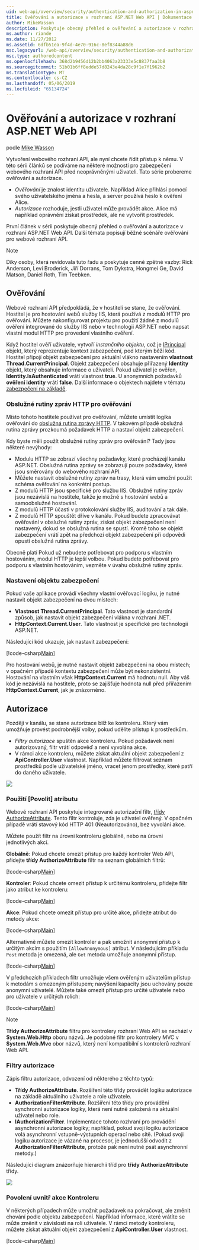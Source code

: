 ```yaml
---
uid: web-api/overview/security/authentication-and-authorization-in-aspnet-web-api
title: Ověřování a autorizace v rozhraní ASP.NET Web API | Dokumentace Microsoftu
author: MikeWasson
description: Poskytuje obecný přehled o ověřování a autorizace v rozhraní ASP.NET Web API.
ms.author: riande
ms.date: 11/27/2012
ms.assetid: 6dfb51ea-9f4d-4e70-916c-8ef8344a88d6
msc.legacyurl: /web-api/overview/security/authentication-and-authorization-in-aspnet-web-api
msc.type: authoredcontent
ms.openlocfilehash: 368d2b9456d12b2bb4063a23333e5c8837faa3b8
ms.sourcegitcommit: 51b01b6ff8edde57d8243e4da28c9f1e7f1962b2
ms.translationtype: MT
ms.contentlocale: cs-CZ
ms.lasthandoff: 05/06/2019
ms.locfileid: "65134724"
---
```

# <a name="authentication-and-authorization-in-aspnet-web-api"></a>Ověřování a autorizace v rozhraní ASP.NET Web API

podle [Mike Wasson](https://github.com/MikeWasson)

Vytvoření webového rozhraní API, ale nyní chcete řídit přístup k němu. V této sérii článků se podíváme na některé možnosti pro zabezpečení webového rozhraní API před neoprávněnými uživateli. Tato série probereme ověřování a autorizace.

- *Ověřování* je znalost identitu uživatele. Například Alice přihlásí pomocí svého uživatelského jména a hesla, a server používá heslo k ověření Alice.
- *Autorizace* rozhoduje, jestli uživatel může provádět akce. Alice má například oprávnění získat prostředek, ale ne vytvořit prostředek.

První článek v sérii poskytuje obecný přehled o ověřování a autorizace v rozhraní ASP.NET Web API. Další témata popisují běžné scénáře ověřování pro webové rozhraní API.

> [!NOTE]
> Díky osoby, která revidovala tuto řadu a poskytuje cenné zpětné vazby: Rick Anderson, Levi Broderick, Jiří Dorrans, Tom Dykstra, Hongmei Ge, David Matson, Daniel Roth, Tim Teebken.

## <a name="authentication"></a>Ověřování

Webové rozhraní API předpokládá, že v hostiteli se stane, že ověřování. Hostitel je pro hostování webů služby IIS, která používá z modulů HTTP pro ověřování. Můžete nakonfigurovat projektu pro použití žádné z modulů ověření integrované do služby IIS nebo v technologii ASP.NET nebo napsat vlastní modul HTTP pro provedení vlastního ověření.

Když hostitel ověří uživatele, vytvoří *instančního objektu*, což je [IPrincipal](https://msdn.microsoft.com/library/System.Security.Principal.IPrincipal.aspx) objekt, který reprezentuje kontext zabezpečení, pod kterým běží kód. Hostitel připojí objekt zabezpečení pro aktuální vlákno nastavením **vlastnost Thread.CurrentPrincipal**. Objekt zabezpečení obsahuje přiřazený **Identity** objekt, který obsahuje informace o uživateli. Pokud uživatel je ověřen, **Identity.IsAuthenticated** vrátí vlastnost **true**. U anonymních požadavků **ověření identity** vrátí **false**. Další informace o objektech najdete v tématu [zabezpečení na základě](https://msdn.microsoft.com/library/shz8h065.aspx).

### <a name="http-message-handlers-for-authentication"></a>Obslužné rutiny zpráv HTTP pro ověřování

Místo tohoto hostitele používat pro ověřování, můžete umístit logika ověřování do [obslužná rutina zprávy HTTP](../advanced/http-message-handlers.md). V takovém případě obslužná rutina zprávy prozkoumá požadavek HTTP a nastaví objekt zabezpečení.

Kdy byste měli použít obslužné rutiny zpráv pro ověřování? Tady jsou některé nevýhody:

- Modulu HTTP se zobrazí všechny požadavky, které procházejí kanálu ASP.NET. Obslužná rutina zprávy se zobrazují pouze požadavky, které jsou směrovány do webového rozhraní API.
- Můžete nastavit obslužné rutiny zpráv na trasy, která vám umožní použít schéma ověřování na konkrétní postup.
- Z modulů HTTP jsou specifické pro službu IIS. Obslužné rutiny zpráv jsou nezávislá na hostitele, takže je možné s hostování webů a samoobslužné hostování.
- Z modulů HTTP účasti v protokolování služby IIS, auditování a tak dále.
- Z modulů HTTP spouštět dříve v kanálu. Pokud budete zpracovávat ověřování v obslužné rutiny zpráv, získat objekt zabezpečení není nastavený, dokud se obslužná rutina se spustí. Kromě toho se objekt zabezpečení vrátí zpět na předchozí objekt zabezpečení při odpovědi opustí obslužná rutina zprávy.

Obecně platí Pokud už nebudete potřebovat pro podporu s vlastním hostováním, modul HTTP je lepší volbou. Pokud budete potřebovat pro podporu s vlastním hostováním, vezměte v úvahu obslužné rutiny zpráv.

### <a name="setting-the-principal"></a>Nastavení objektu zabezpečení

Pokud vaše aplikace provádí všechny vlastní ověřovací logiku, je nutné nastavit objekt zabezpečení na dvou místech:

- **Vlastnost Thread.CurrentPrincipal**. Tato vlastnost je standardní způsob, jak nastavit objekt zabezpečení vlákna v rozhraní .NET.
- **HttpContext.Current.User**. Tato vlastnost je specifické pro technologii ASP.NET.

Následující kód ukazuje, jak nastavit zabezpečení:

[!code-csharp[Main](authentication-and-authorization-in-aspnet-web-api/samples/sample1.cs)]

Pro hostování webů, je nutné nastavit objekt zabezpečení na obou místech; v opačném případě kontextu zabezpečení může být nekonzistentní. Hostování na vlastním však **HttpContext.Current** má hodnotu null. Aby váš kód je nezávislá na hostitele, proto se zajišťuje hodnota null před přiřazením **HttpContext.Current**, jak je znázorněno.

## <a name="authorization"></a>Autorizace

Později v kanálu, se stane autorizace blíž ke kontroleru. Který vám umožňuje provést podrobnější volby, pokud udělíte přístup k prostředkům.

- *Filtry autorizace* spuštěn akce kontroleru. Pokud požadavek není autorizovaný, filtr vrátí odpověď a není vyvolána akce.
- V rámci akce kontroleru, můžete získat aktuální objekt zabezpečení z **ApiController.User** vlastnost. Například můžete filtrovat seznam prostředků podle uživatelské jméno, vracet jenom prostředky, které patří do daného uživatele.

![](authentication-and-authorization-in-aspnet-web-api/_static/image1.png)

<a id="auth3"></a>
### <a name="using-the-authorize-attribute"></a>Použití [Povolit] atributu

Webové rozhraní API poskytuje integrované autorizační filtr, [třídy AuthorizeAttribute](https://msdn.microsoft.com/library/system.web.http.authorizeattribute.aspx). Tento filtr kontroluje, zda je uživatel ověřený. V opačném případě vrátí stavový kód HTTP 401 (Neautorizováno), bez vyvolání akce.

Můžete použít filtr na úrovni kontroleru globálně, nebo na úrovni jednotlivých akcí.

**Globálně**: Pokud chcete omezit přístup pro každý kontroler Web API, přidejte **třídy AuthorizeAttribute** filtr na seznam globálních filtrů:

[!code-csharp[Main](authentication-and-authorization-in-aspnet-web-api/samples/sample2.cs)]

**Kontroler**: Pokud chcete omezit přístup k určitému kontroleru, přidejte filtr jako atribut ke kontroleru:

[!code-csharp[Main](authentication-and-authorization-in-aspnet-web-api/samples/sample3.cs)]

**Akce**: Pokud chcete omezit přístup pro určité akce, přidejte atribut do metody akce:

[!code-csharp[Main](authentication-and-authorization-in-aspnet-web-api/samples/sample4.cs)]

Alternativně můžete omezit kontroler a pak umožnit anonymní přístup k určitým akcím s použitím `[AllowAnonymous]` atribut. V následujícím příkladu `Post` metoda je omezená, ale `Get` metoda umožňuje anonymní přístup.

[!code-csharp[Main](authentication-and-authorization-in-aspnet-web-api/samples/sample5.cs)]

V předchozích příkladech filtr umožňuje všem ověřeným uživatelům přístup k metodám s omezeným přístupem; navýšení kapacity jsou uchovány pouze anonymní uživatelé. Můžete také omezit přístup pro určité uživatele nebo pro uživatele v určitých rolích:

[!code-csharp[Main](authentication-and-authorization-in-aspnet-web-api/samples/sample6.cs)]

> [!NOTE]
> **Třídy AuthorizeAttribute** filtru pro kontrolery rozhraní Web API se nachází v **System.Web.Http** oboru názvů. Je podobné filtr pro kontrolery MVC v **System.Web.Mvc** obor názvů, který není kompatibilní s kontrolerů rozhraní Web API.

### <a name="custom-authorization-filters"></a>Filtry autorizace

Zápis filtru autorizace, odvození od některého z těchto typů:

- **Třídy AuthorizeAttribute**. Rozšíření této třídy provádět logiku autorizace na základě aktuálního uživatele a role uživatele.
- **AuthorizationFilterAttribute**. Rozšíření této třídy pro provádění synchronní autorizace logiky, která není nutně založená na aktuální uživatel nebo role.
- **IAuthorizationFilter**. Implementace tohoto rozhraní pro provádění asynchronní autorizace logiky; například, pokud svoji logiku autorizace volá asynchronní vstupně-výstupních operací nebo sítě. (Pokud svoji logiku autorizace je vázané na procesor, je jednodušší odvodit z **AuthorizationFilterAttribute**, protože pak není nutné psát asynchronní metody.)

Následující diagram znázorňuje hierarchii tříd pro **třídy AuthorizeAttribute** třídy.

![](authentication-and-authorization-in-aspnet-web-api/_static/image2.png)

### <a name="authorization-inside-a-controller-action"></a>Povolení uvnitř akce Kontroleru

V některých případech může umožnit požadavek na pokračovat, ale změnit chování podle objektu zabezpečení. Například informace, které vrátíte se může změnit v závislosti na roli uživatele. V rámci metody kontroleru, můžete získat aktuální objekt zabezpečení z **ApiController.User** vlastnost.

[!code-csharp[Main](authentication-and-authorization-in-aspnet-web-api/samples/sample7.cs)]
